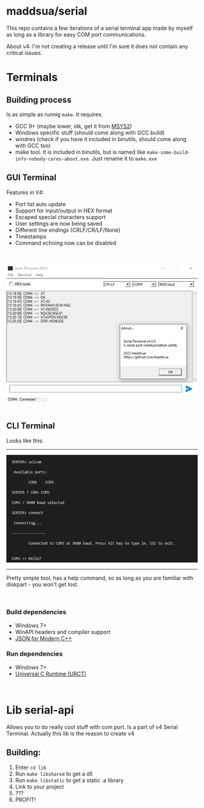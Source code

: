 # maddsua/serial

This repo contains a few iterations of a serial terminal app made by myself as long as a library for easy COM port communications.

About v4: I'm not creating a release until I'm sure it does not contain any critical issues.


# Terminals

## Building process

Is as simple as runnig `make`. It requires:

- GCC 9+ (maybe lower, idk, get it from [MSYS2](https://packages.msys2.org/base/mingw-w64-gcc))
- Windows specific stuff (should come along with GCC build)
- windres (check if you have it included in binutils, should come along with GCC too)
- make tool. It is included in binutils, but is named like `make-some-build-info-nobody-cares-about.exe`. Just rename it to `make.exe`

## GUI Terminal

Features in V4:

- Port list auto update
- Support for input/output in HEX format
- Escaped special characters support
- User settings are now being saved
- Different line endings (CRLF/CR/LF/None)
- Timestamps
- Command echoing now can be disabled

<br>\
<img src="design/screenshot-gui-v4.png">\
<br>

## CLI Terminal

Looks like this:

---

<img src="design/screenshot-cli.png">

---

Pretty simple tool, has a help command, so as long as you are familiar with diskpart - you won't get lost.

<br>

### Build dependencies

- Windows 7+
- WinAPI headers and compiler support
- [JSON for Modern C++](https://github.com/nlohmann/json)

### Run dependencies

- Windows 7+
- [Universal C Runtime (URCT)](https://support.microsoft.com/en-us/topic/update-for-universal-c-runtime-in-windows-c0514201-7fe6-95a3-b0a5-287930f3560c)

<br>

# Lib serial-api

Allows you to do really cool stuff with com port. Is a part of v4 Serial Terminal. Actually this lib is the reason to create v4

## Building:

1. Enter `cd lib`
2. Run `make libshared` to get a dll
3. Run `make libstatic` to get a static .a library
4. Link to your project
5. ???
6. PROFIT!
